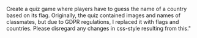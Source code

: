 Create a quiz game where players have to guess the name of a country based on its flag. Originally, the quiz contained images and names of classmates, but due to GDPR regulations, I replaced it with flags and countries. Please disregard any changes in css-style resulting from this."
